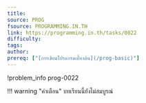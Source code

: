 ```yaml
---
title: 
source: PROG
fsource: PROGRAMMING.IN.TH
link: https://programming.in.th/tasks/0022
difficulty: 
tags: 
author: 
prereq: ["[การเขียนโปรแกรมเบื้องต้น](/prog-basic)"]
---
```


!problem_info prog-0022

!!! warning "คำเตือน"
    บทเรียนนี้ยังไม่สมบูรณ์
